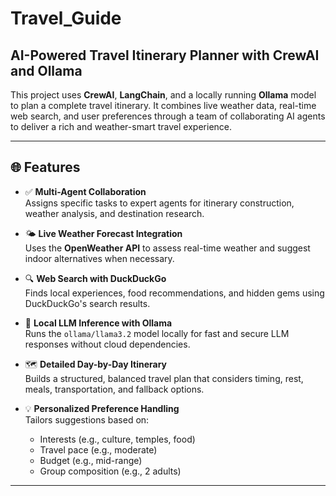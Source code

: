 # Travel_Guide
## AI-Powered Travel Itinerary Planner with CrewAI and Ollama

This project uses **CrewAI**, **LangChain**, and a locally running **Ollama** model to plan a complete travel itinerary. It combines live weather data, real-time web search, and user preferences through a team of collaborating AI agents to deliver a rich and weather-smart travel experience.

---

## 🌐 Features

- ✅ **Multi-Agent Collaboration**  
  Assigns specific tasks to expert agents for itinerary construction, weather analysis, and destination research.

- 🌤️ **Live Weather Forecast Integration**  
  Uses the **OpenWeather API** to assess real-time weather and suggest indoor alternatives when necessary.

- 🔍 **Web Search with DuckDuckGo**  
  Finds local experiences, food recommendations, and hidden gems using DuckDuckGo's search results.

- 🧠 **Local LLM Inference with Ollama**  
  Runs the `ollama/llama3.2` model locally for fast and secure LLM responses without cloud dependencies.

- 🗺️ **Detailed Day-by-Day Itinerary**  
  Builds a structured, balanced travel plan that considers timing, rest, meals, transportation, and fallback options.

- 💡 **Personalized Preference Handling**  
  Tailors suggestions based on:
  - Interests (e.g., culture, temples, food)
  - Travel pace (e.g., moderate)
  - Budget (e.g., mid-range)
  - Group composition (e.g., 2 adults)

---
